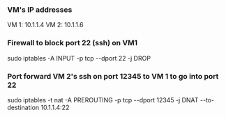 ### VM's IP addresses
VM 1: 10.1.1.4 
VM 2: 10.1.1.6

### Firewall to block port 22 (ssh) on VM1
sudo iptables -A INPUT -p tcp --dport 22 -j DROP

### Port forward VM 2's ssh on port 12345 to VM 1 to go into port 22
sudo iptables -t nat -A PREROUTING -p tcp --dport 12345 -j DNAT --to-destination 10.1.1.4:22